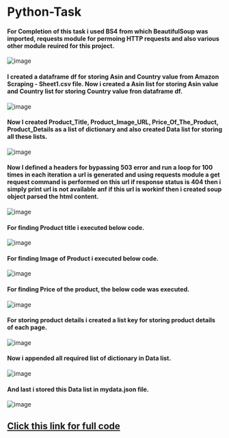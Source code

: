 # Python-Task
#### For Completion of this task i used BS4 from which BeautifulSoup was imported, requests module for permoing HTTP requests and also various other module reuired for this project.<br/>
![image](https://user-images.githubusercontent.com/54362906/181418082-2f7dc360-53f4-4210-9163-e3f137d59f9c.png)<br/>
#### I created a dataframe df for storing Asin and Country value from Amazon Scraping - Sheet1.csv file. Now i created a Asin list for storing Asin value and Country list for storing Country value fron dataframe df.<r/>
![image](https://user-images.githubusercontent.com/54362906/181418865-a0cbab6f-e4ba-4d0d-aef3-ad70c9f033bd.png)<br/>
#### Now I created Product_Title, Product_Image_URL, Price_Of_The_Product, Product_Details as a list of dictionary and also created Data list for storing all these lists.
![image](https://user-images.githubusercontent.com/54362906/181419478-a1f52e36-79f0-4fa4-a068-91c9d06c5705.png)<br/>
#### Now I defined a headers for bypassing 503 error and run a loop for 100 times in each iteration a url is generated and using requests module a get request command is performed on this url if response status is 404 then i simply print url is not available anf if this url is workinf then i created soup object parsed the html content.</br>
![image](https://user-images.githubusercontent.com/54362906/181420488-47636d72-162d-402a-9874-bc3038b5aa48.png)<br/>
#### For finding Product title i executed below code. </br>
![image](https://user-images.githubusercontent.com/54362906/181420721-fe87b13f-7313-4a30-8091-51300516e376.png)<br/>
#### For finding Image of Product i executed below code.<br/>
![image](https://user-images.githubusercontent.com/54362906/181420874-bfc1af51-9be6-4d96-a8de-73ec75dd7cea.png)<br/>
#### For finding Price of the product, the below code was executed.<br/>
![image](https://user-images.githubusercontent.com/54362906/181421016-68183e8e-74f9-4544-aa44-201ff96d9901.png)<br/>
#### For storing product details i created a list key for storing product details of each page.<br/>
![image](https://user-images.githubusercontent.com/54362906/181421244-aa20370b-4a75-4694-87c5-7b138c85191b.png)<br/>
#### Now i appended all required list of dictionary in Data list.<br/>
![image](https://user-images.githubusercontent.com/54362906/181421390-2a92a9f6-58b7-4b8f-b0e4-302b148b5092.png)<br/>
#### And last i stored this Data list in mydata.json file.<br/>
![image](https://user-images.githubusercontent.com/54362906/181421686-a04c8a0b-f82e-4c95-9751-9dd8dcae6016.png)

## [Click this link for full code](https://colab.research.google.com/drive/1_awio8jvMQEMAWE4LUw0R3F0okDoE_or?usp=sharing)






